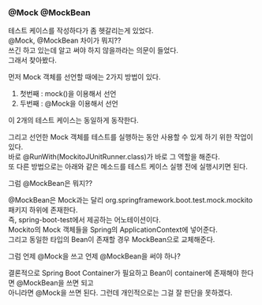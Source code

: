 ### @Mock @MockBean 
테스트 케이스를 작성하다가 좀 헷갈리는게 있었다.  
@Mock, @MockBean 차이가 뭐지??  
쓰긴 하고 있는데 알고 써야 하지 않을까라는 의문이 들었다.  
그래서 찾아봤다.  
  
먼저 Mock 객체를 선언할 때에는 2가지 방법이 있다.  

1. 첫번째 : mock()을 이용해서 선언
2. 두번째 : @Mock을 이용해서 선언  
  
이 2개의 테스트 케이스는 동일하게 동작한다.  
  
그리고 선언한 Mock 객체를 테스트를 실행하는 동안 사용할 수 있게 하기 위한 작업이 있다.  
바로 @RunWith(MockitoJUnitRunner.class)가 바로 그 역할을 해준다.  
또 다른 방법으로는 아래와 같은 메소드를 테스트 케이스 실행 전에 실행시키면 된다.  
  
그럼 @MockBean은 뭐지??  
  
@MockBean은 Mock과는 달리 org.springframework.boot.test.mock.mockito 패키지 하위에 존재한다.  
즉, spring-boot-test에서 제공하는 어노테이션이다.  
Mockito의 Mock 객체들을 Spring의 ApplicationContext에 넣어준다.  
그리고 동일한 타입의 Bean이 존재할 경우 MockBean으로 교체해준다.  
  
그럼 언제 @Mock을 쓰고 언제 @MockBean을 써야 하나?  
  
결론적으로 Spring Boot Container가 필요하고 Bean이 container에 존재해야 한다면 @MockBean을 쓰면 되고  
아니라면 @Mock을 쓰면 된다. 그런데 개인적으로는 그걸 잘 판단을 못하겠다.  
  
